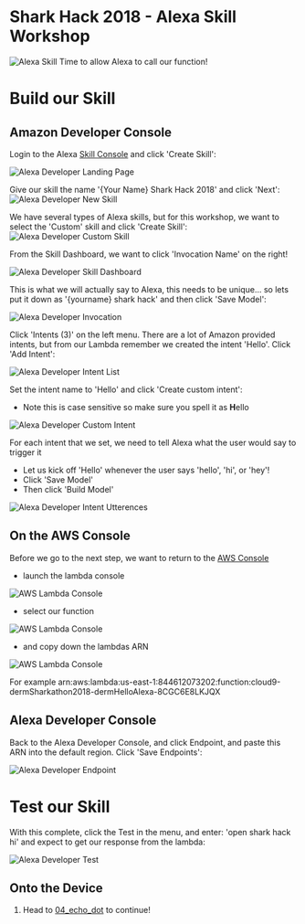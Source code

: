 # Shark Hack 2018 - Alexa Skill Workshop
![Alexa Skill](../images/SharkHack%202018%20Alexa%20Workshop%20Banner%20-%20Alexa%20Skill.png)
Time to allow Alexa to call our function!

# Build our Skill
## Amazon Developer Console

Login to the Alexa [Skill Console](https://developer.amazon.com/alexa/console/ask) and click 'Create Skill':

![Alexa Developer Landing Page](../images/Alexa%20Console%20-%2001%20-%20Landing.png)

Give our skill the name '{Your Name} Shark Hack 2018' and click 'Next':
![Alexa Developer New Skill](../images/Alexa%20Console%20-%2002%20-%20New%20Skill.png)

We have several types of Alexa skills, but for this workshop, we want to select the 'Custom' skill and click 'Create Skill':
![Alexa Developer Custom Skill](../images/Alexa%20Console%20-%2003%20-%20Custom%20Skill.png)

From the Skill Dashboard, we want to click 'Invocation Name' on the right!

![Alexa Developer Skill Dashboard](../images/Alexa%20Console%20-%2004%20-%20Skill%20Dashboard.png)

This is what we will actually say to Alexa, this needs to be unique... 
so lets put it down as '{yourname} shark hack' and then click 'Save Model':

![Alexa Developer Invocation](../images/Alexa%20Console%20-%2005%20-%20Invocation.png)

Click 'Intents (3)' on the left menu. There are a lot of Amazon provided intents, but from our Lambda remember we created the intent 'Hello'. Click 'Add Intent':

![Alexa Developer Intent List](../images/Alexa%20Console%20-%2006%20-%20Intent%20List.png)

Set the intent name to 'Hello' and click 'Create custom intent':
* Note this is case sensitive so make sure you spell it as **H**ello

![Alexa Developer Custom Intent](../images/Alexa%20Console%20-%2007%20-%20Custom%20Intent.png)

For each intent that we set, we need to tell Alexa what the user would say to trigger it
* Let us kick off 'Hello' whenever the user says 'hello', 'hi', or 'hey'! 
* Click 'Save Model'  
* Then click 'Build Model'

![Alexa Developer Intent Utterences](../images/Alexa%20Console%20-%2008%20-%20Intent%20Utterances.png)

## On the AWS Console
Before we go to the next step, we want to return to the [AWS Console](https://console.aws.amazon.com/lambda/home?region=us-east-1#/functions) 

* launch the lambda console

![AWS Lambda Console](../images/Cloud9_LambdaConsole.png)

* select our function

![AWS Lambda Console](../images/Cloud9_Function.png)

* and copy down the lambdas ARN

![AWS Lambda Console](../images/Cloud9_LambdaArn.png)

For example arn:aws:lambda:us-east-1:844612073202:function:cloud9-dermSharkathon2018-dermHelloAlexa-8CGC6E8LKJQX

## Alexa Developer Console

Back to the Alexa Developer Console, and click Endpoint, and paste this ARN into the default region. Click 'Save Endpoints':

![Alexa Developer Endpoint](../images/Alexa%20Console%20-%2010%20-%20Endpoint.png)

# Test our Skill
With this complete, click the Test in the menu, and enter: 'open shark hack hi' and expect to get our response from the lambda:

![Alexa Developer Test](../images/Alexa%20Console%20-%2011%20-%20Test.png)

## Onto the Device
1. Head to [04_echo_dot](../04_echo_dot) to continue!
